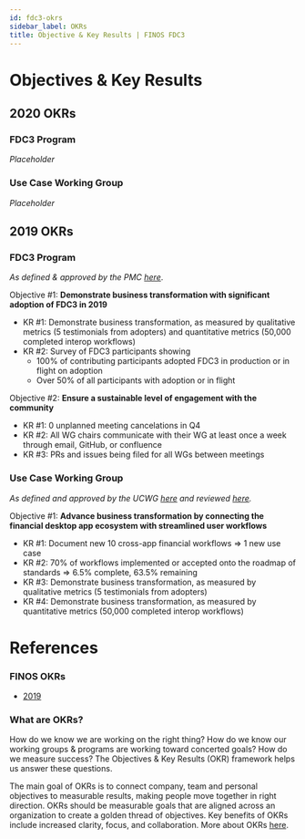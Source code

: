 ```yaml
---
id: fdc3-okrs
sidebar_label: OKRs
title: Objective & Key Results | FINOS FDC3
---
```


# Objectives & Key Results

## 2020 OKRs
### FDC3 Program
*Placeholder*
### Use Case Working Group
*Placeholder*

## 2019 OKRs

### FDC3 Program
*As defined & approved by the PMC [here](https://finosfoundation.atlassian.net/wiki/spaces/FDC3/pages/1172570152/2019-08-09+Meeting)*.

Objective #1: **Demonstrate business transformation with significant adoption of FDC3 in 2019**
* KR #1: Demonstrate business transformation, as measured by qualitative metrics (5 testimonials from adopters) and quantitative metrics (50,000 completed interop workflows)
* KR #2: Survey of FDC3 participants showing
     * 100% of contributing participants adopted FDC3 in production or in flight on adoption
     * Over 50% of all participants with adoption or in flight
 
Objective #2: **Ensure a sustainable level of engagement with the community**
* KR #1: 0 unplanned meeting cancelations in Q4
* KR #2: All WG chairs communicate with their WG at least once a week through email, GitHub, or confluence
* KR #3: PRs and issues being filed for all WGs between meetings

### Use Case Working Group
*As defined and approved by the UCWG [here](https://finosfoundation.atlassian.net/wiki/spaces/FDC3/pages/1110212640/FDC3+UC+Working+Group+Objectives+-+2019) and reviewed [here](https://finosfoundation.atlassian.net/wiki/spaces/FDC3/pages/1226244097/2019-10-17+uc-wg+meeting+notes).*

Objective #1: **Advance business transformation by connecting the financial desktop app ecosystem with streamlined user workflows**
* KR #1: Document new 10 cross-app financial workflows  => 1 new use case
* KR #2: 70% of workflows implemented or accepted onto the roadmap of standards  =>  6.5% complete, 63.5% remaining
* KR #3: Demonstrate business transformation, as measured by qualitative metrics (5 testimonials from adopters)
* KR #4: Demonstrate business transformation, as measured by quantitative metrics (50,000 completed interop workflows)


# References

### FINOS OKRs

* [2019](https://finosfoundation.atlassian.net/wiki/spaces/FINOS/overview?preview=/90439791/1160970267/2019%20FINOS%20OKRs.pdf)

### What are OKRs? 

How do we know we are working on the right thing? How do we know our working groups & programs are working toward concerted goals? How do we measure success? The Objectives & Key Results (OKR) framework helps us answer these questions. 

The main goal of OKRs is to connect company, team and personal objectives to measurable results, making people move together in right direction. OKRs should be measurable goals that are aligned across an organization to create a golden thread of objectives. Key benefits of OKRs include increased clarity, focus, and collaboration. More about OKRs [here](https://finosfoundation.atlassian.net/wiki/spaces/FDC3/pages/1090224141/Adoption+of+OKR+Methodology+for+FDC3+s+UCWG).

